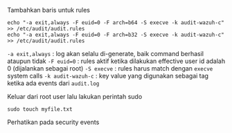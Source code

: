 Tambahkan baris untuk rules 
```
echo "-a exit,always -F euid=0 -F arch=b64 -S execve -k audit-wazuh-c" >> /etc/audit/audit.rules
echo "-a exit,always -F euid=0 -F arch=b32 -S execve -k audit-wazuh-c" >> /etc/audit/audit.rules
```

`-a exit,always` : log akan selalu di-generate, baik command berhasil ataupun tidak
`-F euid=0` : rules aktif ketika dilakukan effective user id adalah 0 (dijalankan sebagai root)
`-S execve` : rules harus match dengan `execve` system calls
`-k audit-wazuh-c` : key value yang digunakan sebagai tag ketika ada events dari `audit.log`

Keluar dari root user lalu lakukan perintah sudo
```
sudo touch myfile.txt
```

Perhatikan pada security events
